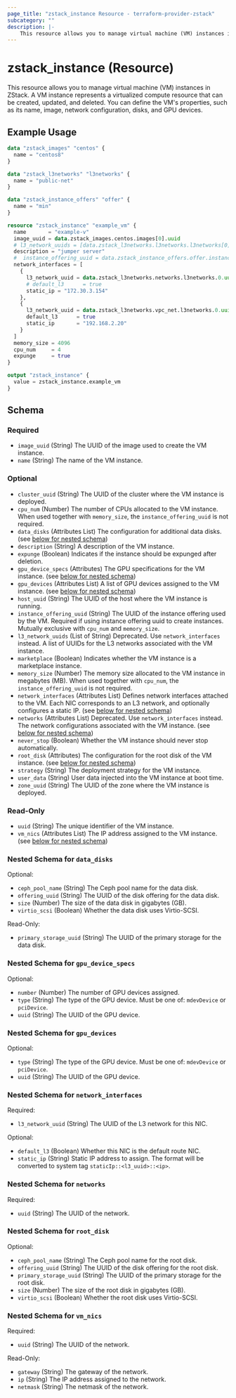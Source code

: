 ```yaml
---
page_title: "zstack_instance Resource - terraform-provider-zstack"
subcategory: ""
description: |-
    This resource allows you to manage virtual machine (VM) instances in ZStack. A VM instance represents a virtualized compute resource that can be created, updated, and deleted. You can define the VM's properties, such as its name, image, network configuration, disks, and GPU devices.
---
```


# zstack_instance (Resource)

This resource allows you to manage virtual machine (VM) instances in ZStack. A VM instance represents a virtualized compute resource that can be created, updated, and deleted. You can define the VM's properties, such as its name, image, network configuration, disks, and GPU devices.

## Example Usage

```terraform
data "zstack_images" "centos" {
  name = "centos8"
}

data "zstack_l3networks" "l3networks" {
  name = "public-net"
}

data "zstack_instance_offers" "offer" {
  name = "min"
}

resource "zstack_instance" "example_vm" {
  name       = "example-v"
  image_uuid = data.zstack_images.centos.images[0].uuid
  # l3_network_uuids = [data.zstack_l3networks.l3networks.l3networks[0].uuid] #Deprecated 
  description = "jumper server"
  #  instance_offering_uuid = data.zstack_instance_offers.offer.instance_offers[0].uuid #using Instance offering uuid or custom cpu and memory 
  network_interfaces = [
    {
      l3_network_uuid = data.zstack_l3networks.networks.l3networks.0.uuid
      # default_l3      = true
      static_ip = "172.30.3.154"
    },
    {
      l3_network_uuid = data.zstack_l3networks.vpc_net.l3networks.0.uuid
      default_l3      = true
      static_ip       = "192.168.2.20"
    }
  ]
  memory_size = 4096
  cpu_num     = 4
  expunge     = true
}

output "zstack_instance" {
  value = zstack_instance.example_vm
}
```

<!-- schema generated by tfplugindocs -->
## Schema

### Required

- `image_uuid` (String) The UUID of the image used to create the VM instance.
- `name` (String) The name of the VM instance.

### Optional

- `cluster_uuid` (String) The UUID of the cluster where the VM instance is deployed.
- `cpu_num` (Number) The number of CPUs allocated to the VM instance.  When used together with `memory_size`, the `instance_offering_uuid` is not required.
- `data_disks` (Attributes List) The configuration for additional data disks. (see [below for nested schema](#nestedatt--data_disks))
- `description` (String) A description of the VM instance.
- `expunge` (Boolean) Indicates if the instance should be expunged after deletion.
- `gpu_device_specs` (Attributes) The GPU specifications for the VM instance. (see [below for nested schema](#nestedatt--gpu_device_specs))
- `gpu_devices` (Attributes List) A list of GPU devices assigned to the VM instance. (see [below for nested schema](#nestedatt--gpu_devices))
- `host_uuid` (String) The UUID of the host where the VM instance is running.
- `instance_offering_uuid` (String) The UUID of the instance offering used by the VM. Required if using instance offering uuid to create instances.   Mutually exclusive with `cpu_num` and `memory_size`.
- `l3_network_uuids` (List of String) Deprecated. Use `network_interfaces` instead. A list of UUIDs for the L3 networks associated with the VM instance.
- `marketplace` (Boolean) Indicates whether the VM instance is a marketplace instance.
- `memory_size` (Number) The memory size allocated to the VM instance in megabytes (MB). When used together with `cpu_num`, the `instance_offering_uuid` is not required.
- `network_interfaces` (Attributes List) Defines network interfaces attached to the VM. Each NIC corresponds to an L3 network, and optionally configures a static IP. (see [below for nested schema](#nestedatt--network_interfaces))
- `networks` (Attributes List) Deprecated. Use `network_interfaces` instead. The network configurations associated with the VM instance. (see [below for nested schema](#nestedatt--networks))
- `never_stop` (Boolean) Whether the VM instance should never stop automatically.
- `root_disk` (Attributes) The configuration for the root disk of the VM instance. (see [below for nested schema](#nestedatt--root_disk))
- `strategy` (String) The deployment strategy for the VM instance.
- `user_data` (String) User data injected into the VM instance at boot time.
- `zone_uuid` (String) The UUID of the zone where the VM instance is deployed.

### Read-Only

- `uuid` (String) The unique identifier of the VM instance.
- `vm_nics` (Attributes List) The IP address assigned to the VM instance. (see [below for nested schema](#nestedatt--vm_nics))

<a id="nestedatt--data_disks"></a>
### Nested Schema for `data_disks`

Optional:

- `ceph_pool_name` (String) The Ceph pool name for the data disk.
- `offering_uuid` (String) The UUID of the disk offering for the data disk.
- `size` (Number) The size of the data disk in gigabytes (GB).
- `virtio_scsi` (Boolean) Whether the data disk uses Virtio-SCSI.

Read-Only:

- `primary_storage_uuid` (String) The UUID of the primary storage for the data disk.


<a id="nestedatt--gpu_device_specs"></a>
### Nested Schema for `gpu_device_specs`

Optional:

- `number` (Number) The number of GPU devices assigned.
- `type` (String) The type of the GPU device. Must be one of: `mdevDevice` or `pciDevice`.
- `uuid` (String) The UUID of the GPU device.


<a id="nestedatt--gpu_devices"></a>
### Nested Schema for `gpu_devices`

Optional:

- `type` (String) The type of the GPU device.  Must be one of: `mdevDevice` or `pciDevice`.
- `uuid` (String) The UUID of the GPU device.


<a id="nestedatt--network_interfaces"></a>
### Nested Schema for `network_interfaces`

Required:

- `l3_network_uuid` (String) The UUID of the L3 network for this NIC.

Optional:

- `default_l3` (Boolean) Whether this NIC is the default route NIC.
- `static_ip` (String) Static IP address to assign. The format will be converted to system tag `staticIp::<l3_uuid>::<ip>`.


<a id="nestedatt--networks"></a>
### Nested Schema for `networks`

Required:

- `uuid` (String) The UUID of the network.


<a id="nestedatt--root_disk"></a>
### Nested Schema for `root_disk`

Optional:

- `ceph_pool_name` (String) The Ceph pool name for the root disk.
- `offering_uuid` (String) The UUID of the disk offering for the root disk.
- `primary_storage_uuid` (String) The UUID of the primary storage for the root disk.
- `size` (Number) The size of the root disk in gigabytes (GB).
- `virtio_scsi` (Boolean) Whether the root disk uses Virtio-SCSI.


<a id="nestedatt--vm_nics"></a>
### Nested Schema for `vm_nics`

Required:

- `uuid` (String) The UUID of the network.

Read-Only:

- `gateway` (String) The gateway of the network.
- `ip` (String) The IP address assigned to the network.
- `netmask` (String) The netmask of the network.



